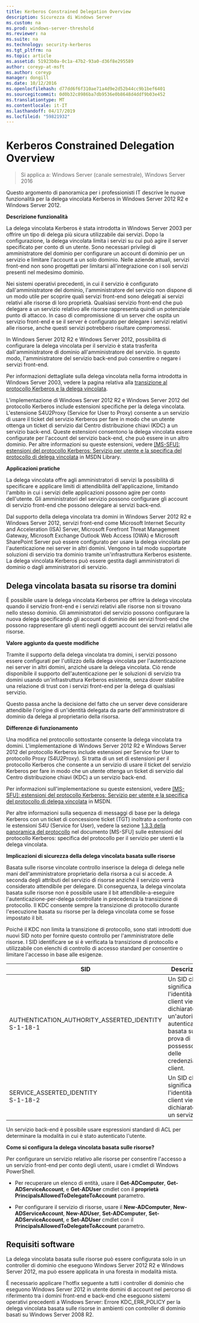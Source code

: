```yaml
---
title: Kerberos Constrained Delegation Overview
description: Sicurezza di Windows Server
ms.custom: na
ms.prod: windows-server-threshold
ms.reviewer: na
ms.suite: na
ms.technology: security-kerberos
ms.tgt_pltfrm: na
ms.topic: article
ms.assetid: 51923b0a-0c1a-47b2-93a0-d36f8e295589
author: coreyp-at-msft
ms.author: coreyp
manager: dongill
ms.date: 10/12/2016
ms.openlocfilehash: d77dd6f6f310ae71a4d9e2d52b44cc9b1bef6401
ms.sourcegitcommit: 0d0b32c8986ba7db9536e0b8648d4ddf9b03e452
ms.translationtype: MT
ms.contentlocale: it-IT
ms.lasthandoff: 04/17/2019
ms.locfileid: "59821932"
---
```

# <a name="kerberos-constrained-delegation-overview"></a>Kerberos Constrained Delegation Overview

>Si applica a: Windows Server (canale semestrale), Windows Server 2016

Questo argomento di panoramica per i professionisti IT descrive le nuove funzionalità per la delega vincolata Kerberos in Windows Server 2012 R2 e Windows Server 2012.

**Descrizione funzionalità**

La delega vincolata Kerberos è stata introdotta in Windows Server 2003 per offrire un tipo di delega più sicura utilizzabile dai servizi. Dopo la configurazione, la delega vincolata limita i servizi su cui può agire il server specificato per conto di un utente. Sono necessari privilegi di amministratore del dominio per configurare un account di dominio per un servizio e limitare l'account a un solo dominio. Nelle aziende attuali, servizi front-end non sono progettati per limitarsi all'integrazione con i soli servizi presenti nel medesimo dominio.

Nei sistemi operativi precedenti, in cui il servizio è configurato dall'amministratore del dominio, l'amministratore del servizio non dispone di un modo utile per scoprire quali servizi front-end sono delegati ai servizi relativi alle risorse di loro proprietà. Qualsiasi servizio front-end che può delegare a un servizio relativo alle risorse rappresenta quindi un potenziale punto di attacco. In caso di compromissione di un server che ospita un servizio front-end e se il server è configurato per delegare i servizi relativi alle risorse, anche questi servizi potrebbero risultare compromessi.

In Windows Server 2012 R2 e Windows Server 2012, possibilità di configurare la delega vincolata per il servizio è stata trasferita dall'amministratore di dominio all'amministratore del servizio. In questo modo, l'amministratore del servizio back-end può consentire o negare i servizi front-end.

Per informazioni dettagliate sulla delega vincolata nella forma introdotta in Windows Server 2003, vedere la pagina relativa alla [transizione al protocollo Kerberos e la delega vincolata](https://technet.microsoft.com/library/cc739587(v=ws.10)).

L'implementazione di Windows Server 2012 R2 e Windows Server 2012 del protocollo Kerberos include estensioni specifiche per la delega vincolata.  L'estensione S4U2Proxy (Service for User to Proxy) consente a un servizio di usare il ticket del servizio Kerberos per fare in modo che un utente ottenga un ticket di servizio dal Centro distribuzione chiavi (KDC) a un servizio back-end. Queste estensioni consentono la delega vincolata essere configurate per l'account del servizio back-end, che può essere in un altro dominio. Per altre informazioni su queste estensioni, vedere [ \[MS-SFU\]: estensioni del protocollo Kerberos: Servizio per utente e la specifica del protocollo di delega vincolata](https://msdn.microsoft.com/library/cc246071(PROT.13).aspx) in MSDN Library.

**Applicazioni pratiche**

La delega vincolata offre agli amministratori di servizi la possibilità di specificare e applicare limiti di attendibilità dell'applicazione, limitando l'ambito in cui i servizi delle applicazioni possono agire per conto dell'utente. Gli amministratori del servizio possono configurare gli account di servizio front-end che possono delegare ai servizi back-end.

Dal supporto della delega vincolata tra domini in Windows Server 2012 R2 e Windows Server 2012, servizi front-end come Microsoft Internet Security and Acceleration (ISA) Server, Microsoft Forefront Threat Management Gateway, Microsoft Exchange Outlook Web Access (OWA) e Microsoft SharePoint Server può essere configurato per usare la delega vincolata per l'autenticazione nei server in altri domini. Vengono in tal modo supportate soluzioni di servizio tra dominio tramite un'infrastruttura Kerberos esistente. La delega vincolata Kerberos può essere gestita dagli amministratori di dominio o dagli amministratori di servizio.

## <a name="resource-based-constrained-delegation-across-domains"></a>Delega vincolata basata su risorse tra domini

È possibile usare la delega vincolata Kerberos per offrire la delega vincolata quando il servizio front-end e i servizi relativi alle risorse non si trovano nello stesso dominio. Gli amministratori del servizio possono configurare la nuova delega specificando gli account di dominio dei servizi front-end che possono rappresentare gli utenti negli oggetti account dei servizi relativi alle risorse.

**Valore aggiunto da queste modifiche**

Tramite il supporto della delega vincolata tra domini, i servizi possono essere configurati per l'utilizzo della delega vincolata per l'autenticazione nei server in altri domini, anziché usare la delega vincolata. Ciò rende disponibile il supporto dell'autenticazione per le soluzioni di servizio tra domini usando un'infrastruttura Kerberos esistente, senza dover stabilire una relazione di trust con i servizi front-end per la delega di qualsiasi servizio.

Questo passa anche la decisione del fatto che un server deve considerare attendibile l'origine di un'identità delegata da parte dell'amministratore di dominio da delega al proprietario della risorsa.

**Differenze di funzionamento**

Una modifica nel protocollo sottostante consente la delega vincolata tra domini. L'implementazione di Windows Server 2012 R2 e Windows Server 2012 del protocollo Kerberos include estensioni per Service for User to protocollo Proxy (S4U2Proxy). Si tratta di un set di estensioni per il protocollo Kerberos che consente a un servizio di usare il ticket del servizio Kerberos per fare in modo che un utente ottenga un ticket di servizio dal Centro distribuzione chiavi (KDC) a un servizio back-end.

Per informazioni sull'implementazione su queste estensioni, vedere [ \[MS-SFU\]: estensioni del protocollo Kerberos: Servizio per utente e la specifica del protocollo di delega vincolata](https://msdn.microsoft.com/library/cc246071(PROT.10).aspx) in MSDN.

Per altre informazioni sulla sequenza di messaggi di base per la delega Kerberos con un ticket di concessione ticket (TGT) inoltrato a confronto con le estensioni S4U (Service for User), vedere la sezione [1.3.3 della panoramica del protocollo](https://msdn.microsoft.com/library/cc246080(v=prot.10).aspx) nel documento [MS-SFU] sulle estensioni del protocollo Kerberos: specifica del protocollo per il servizio per utenti e la delega vincolata.

**Implicazioni di sicurezza della delega vincolata basata sulle risorse**

Basata sulle risorse vincolate controllo inserisce la delega di delega nelle mani dell'amministratore proprietario della risorsa a cui si accede. A seconda degli attributi del servizio di risorse anziché il servizio verrà considerato attendibile per delegare. Di conseguenza, la delega vincolata basata sulle risorse non è possibile usare il bit attendibile-a-eseguire l'autenticazione-per-delega controllate in precedenza la transizione di protocollo. Il KDC consente sempre la transizione di protocollo durante l'esecuzione basata su risorse per la delega vincolata come se fosse impostato il bit.

Poiché il KDC non limita la transizione di protocollo, sono stati introdotti due nuovi SID noto per fornire questo controllo per l'amministratore delle risorse.  I SID identificare se si è verificata la transizione di protocollo e utilizzabile con elenchi di controllo di accesso standard per consentire o limitare l'accesso in base alle esigenze.

|SID|Descrizione|
|-------|--------|
|AUTHENTICATION_AUTHORITY_ASSERTED_IDENTITY<br />S-1-18-1|Un SID che significa che l'identità del client viene dichiarato da un'autorità di autenticazione basata su prova di possesso delle credenziali client.|
|SERVICE_ASSERTED_IDENTITY<br />S-1-18-2|Un SID che significa che l'identità del client viene dichiarato da un servizio.|

Un servizio back-end è possibile usare espressioni standard di ACL per determinare la modalità in cui è stato autenticato l'utente.

**Come si configura la delega vincolata basata sulle risorse?**

Per configurare un servizio relativo alle risorse per consentire l'accesso a un servizio front-end per conto degli utenti, usare i cmdlet di Windows PowerShell.

-   Per recuperare un elenco di entità, usare il **Get-ADComputer**, **Get-ADServiceAccount**, e **Get-ADUser** cmdlet con il **proprietà PrincipalsAllowedToDelegateToAccount** parametro.

-   Per configurare il servizio di risorse, usare il **New-ADComputer**, **New-ADServiceAccount**, **New-ADUser**, **Set-ADComputer**,  **Set-ADServiceAccount**, e **Set-ADUser** cmdlet con il **PrincipalsAllowedToDelegateToAccount** parametro.

## <a name="BKMK_SOFT"></a>Requisiti software
La delega vincolata basata sulle risorse può essere configurata solo in un controller di dominio che eseguono Windows Server 2012 R2 e Windows Server 2012, ma può essere applicata in una foresta in modalità mista.

È necessario applicare l'hotfix seguente a tutti i controller di dominio che eseguono Windows Server 2012 in utente domini di account nel percorso di riferimento tra i domini front-end e back-end che eseguono sistemi operativi precedenti a Windows Server:  Errore KDC_ERR_POLICY per la delega vincolata basata sulle risorse in ambienti con controller di dominio basati su Windows Server 2008 R2.
